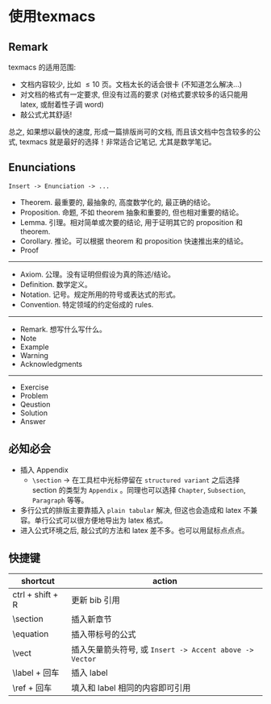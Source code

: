 # 使用texmacs

## Remark
texmacs 的适用范围:

* 文档内容较少, 比如 $\leq10$ 页。文档太长的话会很卡 (不知道怎么解决...)
* 对文档的格式有一定要求, 但没有过高的要求 (对格式要求较多的话只能用 latex, 或耐着性子调 word)
* 敲公式尤其舒适!

总之, 如果想以最快的速度, 形成一篇排版尚可的文档, 而且该文档中包含较多的公式, texmacs 就是最好的选择！非常适合记笔记, 尤其是数学笔记。

## Enunciations

`Insert -> Enunciation -> ...`

* Theorem.  最重要的, 最抽象的, 高度数学化的, 最正确的结论。
* Proposition. 命题, 不如 theorem 抽象和重要的, 但也相对重要的结论。
* Lemma. 引理。相对简单或次要的结论, 用于证明其它的 proposition 和 theorem.
* Corollary. 推论。可以根据 theorem 和 proposition 快速推出来的结论。
* Proof
---
* Axiom. 公理。没有证明但假设为真的陈述/结论。
* Definition. 数学定义。
* Notation. 记号。规定所用的符号或表达式的形式。
* Convention. 特定领域的约定俗成的 rules. 
---
* Remark. 想写什么写什么。
* Note
* Example
* Warning
* Acknowledgments
---
* Exercise
* Problem 
* Qeustion
* Solution
* Answer

## 必知必会
* 插入 Appendix
	* `\section` -> 在工具栏中光标停留在 `structured variant` 之后选择 section 的类型为 `Appendix` 。同理也可以选择 `Chapter`, `Subsection`, `Paragraph` 等等。
* 多行公式的排版主要靠插入 `plain tabular` 解决, 但这也会造成和 latex 不兼容。单行公式可以很方便地导出为 latex 格式。
* 进入公式环境之后, 敲公式的方法和 latex 差不多。也可以用鼠标点点点。


## 快捷键

| shortcut | action |
|--|--|
| ctrl + shift + R | 更新 bib 引用 |
| \section  | 插入新章节 |
| \equation  | 插入带标号的公式 |
| \vect  | 插入矢量箭头符号, 或 `Insert -> Accent above -> Vector` |
| \label + 回车 | 插入 label |
| \ref + 回车 | 填入和 label 相同的内容即可引用 |





<!--stackedit_data:
eyJoaXN0b3J5IjpbLTM1MjAzNzQxNiwtNzIwNzgxNzgyXX0=
-->